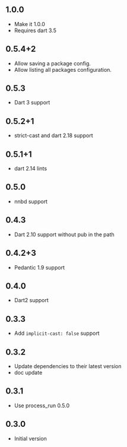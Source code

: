 ## 1.0.0

* Make it 1.0.0
* Requires dart 3.5

## 0.5.4+2

* Allow saving a package config.
* Allow listing all packages configuration.

## 0.5.3

* Dart 3 support

## 0.5.2+1

* strict-cast and dart 2.18 support

## 0.5.1+1

* dart 2.14 lints

## 0.5.0

* nnbd support

## 0.4.3

* Dart 2.10 support without pub in the path

## 0.4.2+3

* Pedantic 1.9 support

## 0.4.0

* Dart2 support

## 0.3.3

* Add `implicit-cast: false` support

## 0.3.2

* Update dependencies to their latest version
* doc update

## 0.3.1

* Use process_run 0.5.0

## 0.3.0

* Initial version
